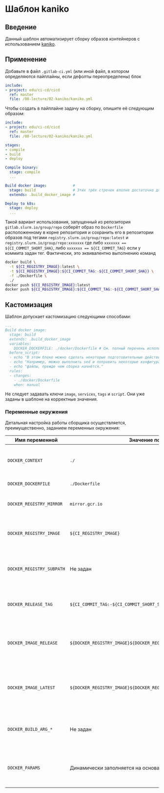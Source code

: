 # Шаблон kaniko

## Введение

Данный шаблон автоматизирует сборку образов контейнеров с использованием [kaniko](https://github.com/GoogleContainerTools/kaniko).

## Применение

Добавьте в файл `.gitlab-ci.yml` (или иной файл, в котором определяются пайплайны, если дефолты переопределены) блок

```yaml
include:
- project: edu/ci-cd/cicd
  ref: master
  file: /08-lecture/02-kaniko/kaniko.yml
```

Чтобы создать в пайплайне задачу на сборку, опишите её следующим образом:

```yaml
include:
- project: edu/ci-cd/cicd
  ref: master
  file: /08-lecture/02-kaniko/kaniko.yml

stages:
- compile
- build
- deploy

Compile binary:
  stage: compile
  ...

Build docker image:            #  
  stage: build                 # Этих трёх строчек вполне достаточно для простых случаев  
  extends: .build_docker_image #  

Deploy to k8s:
  stage: deploy
  ...
```

Такой вариант использования, запущенный из репозитория `gitlab.slurm.io/group/repo` соберёт образ по `Dockerfile` расположенному в корне репозитория и сохранить его в репозитории образов под тегами `registry.slurm.io/group/repo:latest` и `registry.slurm.io/group/repo:xxxxxxx` где либо `xxxxxxx == ${CI_COMMIT_SHORT_SHA}`, либо `xxxxxxx == ${CI_COMMIT_TAG}` если у коммита задан тег. Фактически, это эквивалентно выполнению команд

```bash
docker build \
  -t ${CI_REGISTRY_IMAGE}:latest \
  -t ${CI_REGISTRY_IMAGE}:${CI_COMMIT_TAG:-${CI_COMMIT_SHORT_SHA}} \
  -f ./Dockerfile \
  ./
docker push ${CI_REGISTRY_IMAGE}:latest
docker push ${CI_REGISTRY_IMAGE}:${CI_COMMIT_TAG:-${CI_COMMIT_SHORT_SHA}}
```

## Кастомизация

Шаблон допускает кастомизацию следующими способами:

```yaml
...
Build docker image:
  stage: build
  extends: .build_docker_image
  variables:
    DOCKER_DOCKERFILE: ./docker/Dockerfile # См. полный перечень используемых переменных окружения ниже
  before_script:
  - echo "В этом блоке можно сделать некоторые подготовительные действия,"
  - echo "Например, можно выполнить sed и поправить некоторые конфигурационные"
  - echo "файлы, прежде чем сборка начнётся."
  rules:
  - changes:
    - ./docker/Dockerfile
    when: manual
```

Не следует задавать ключи `image`, `services`, `tags` и `script`. Они уже заданы в шаблоне на корректные значения.

### Переменные окружения

Детальная настройка работы сборщика осуществляется, преимущественно, заданием переменных окружения:

| Имя переменной | Значение по умолчанию | Функционал | Описание |
|----------------|-----------------------|------------|----------|
| `DOCKER_CONTEXT` | `./` | Определяет build-context | Путь, относительно корня репозитория, который будет корневым в контексте сборки образа. Контекст (т.е. все файлы, по этому пути, кроме тех, что заигнорены в `.dockerignore`) отправляется целиком в собираемый контейнер, хотя ему не всегда необходимо всё содержимое репозитория. |
| `DOCKER_DOCKERFILE` | `./Dockerfile` | Задаёт путь к докерфайлу | Можно переопределить, если докерфайлов несколько или если докерфайл по какой-то причине не в корне репозитория. |
| `DOCKER_REGISTRY_MIRROR` | `mirror.gcr.io` | Адрес зеркала для базовых образов из докерхаба | В большой компании скорее всего вы захотите поменять дефолт на уровне шаблона на что-то вроде `docker-proxy.bigcorp.ru`. |
| `DOCKER_REGISTRY_IMAGE` | `${CI_REGISTRY_IMAGE}` | Определяет путь, по которому сохраняется образ. | По умолчанию, это `registry.slurm.io/group/repo`, но это можно переопределить, если используется другое хранилище для образов. |
| `DOCKER_REGISTRY_SUBPATH` | Не задан | Добавляет "подпапку" к путю к образу | Если в одном репозитории собирается несколько разных образов, их можно разделить по именам. Например, для одного образа задать `DOCKER_REGISTRY_SUBPATH="/apiserver"`, а для другого `DOCKER_REGISTRY_SUBPATH="/tls-proxy"`. Тогда будут собираться образы с именами `registry.slurm.io/group/repo/apiserver` и `registry.slurm.io/group/repo/tls-proxy`. |
| `DOCKER_RELEASE_TAG` | `${CI_COMMIT_TAG:-${CI_COMMIT_SHORT_SHA}}` | Тег, проставляемый собранному образу. | По-умолчанию, равен тегу коммита, если таковой имеется, или сокращённому SHA коммита в ином случае. Если не задавать, запушится образ вида `registry.slurm.io/group/repo:fedbca0` или `registry.slurm.io/group/repo:tagname`. Если явно определить `DOCKER_RELEASE_TAG=mytag`, будет `registry.slurm.io/group/repo:mytag`. |
| `DOCKER_IMAGE_RELEASE` | `${DOCKER_REGISTRY_IMAGE}${DOCKER_REGISTRY_SUBPATH}:${DOCKER_RELEASE_TAG}` | Путь, куда будет пушиться образ. | Если явно задать значение `DOCKER_IMAGE_RELEASE=""`, образ не будет пушиться по пути по умолчанию. Если задать собственное значение, например `DOCKER_IMAGE_RELEASE="myregistry.example.com/username/myimage:tag"`, образ будет сохранён по этому пути, однако рекомендуется переопределять для этого переменные `DOCKER_REGISTRY_IMAGE`, `DOCKER_REGISTRY_SUBPATH` и `DOCKER_RELEASE_TAG`. |
| `DOCKER_IMAGE_LATEST` | `${DOCKER_REGISTRY_IMAGE}${DOCKER_REGISTRY_SUBPATH}:latest` | Ещё один путь, куда будет пушиться образ. | Если явно задать значение `DOCKER_IMAGE_LATEST=""`, образ не будет пушиться по пути по умолчанию. Если задать собственное значение, например `DOCKER_IMAGE_LATEST="myregistry.example.com/username/myimage:tag"`, образ будет сохранён по этому пути, однако рекомендуется переопределять для этого переменные `DOCKER_REGISTRY_IMAGE` и `DOCKER_REGISTRY_SUBPATH`. |
| `DOCKER_BUILD_ARG_*` | Не задан | Значения, передаваемые в kaniko в качестве `--build-arg`. | Пользователь может объявлять любые переменные с префиксом `DOCKER_BUILD_ARG_`. Например, если будут объявлены переменные `DOCKER_BUILD_ARG_1=var=myvalue` и `DOCKER_BUILD_ARG_RANDOMSTRING=baseimage`, kaniko будет запущен с дополнительными параметрами командной строки `--build-arg=var=myvalue --build-arg=baseimage`. |
| `DOCKER_PARAMS` | Динамически заполняется на основании предыдущих параметров | Параметры командной строки, которые передаются в сборщик. | Эта переменная наполняется такими значениями, как `--destination=${DOCKER_LATEST} --build-arg=${DOCKER_BUILD_ARG_XXX}` и так далее. Пользователь может заранее определить туда дополнительные аргументы, если это не получается настроить через имеющиеся переменные. |
